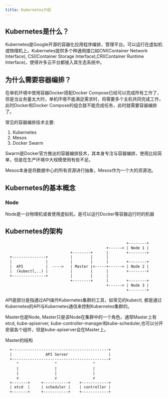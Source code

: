 ```yaml
---
title: Kubernetes介绍
---
```


## Kubernetes是什么？

Kubernetes是Google开源的容器化应用程序编排，管理平台。可以运行在虚拟机或物理机上。Kubernetes提供多个种通用接口如CNI(Container Network Interface), CSI(Container Storage Interface),CRI(Container Runtime Interface)，使得许多云平台都接入其生态系统中。

## 为什么需要容器编排？

在单机环境中使用容器Docker搭配Docker Compose已经可以完成所有工作了，但是当业务量太大时，单机环境不能满足需求时，将需要多个主机共同完成工作，此时Docker和Docker Compose的组合就不能完成任务，此时就需要容器编排了。

常见的容器编排技术主要:

1. Kubernetes
2. Mesos
3. Docker Swarm

Swarm是Docker官方推出的容器编排技术，其本身专注与容器编排，使用比较简单，但是在生产环境中大规模使用有些不足。

Mesos本身是将数据中心的所有资源进行抽象，Mesos作为一个大的资源池。

## Kubernetes的基本概念

### Node

Node是一台物理机或者使用虚拟机，是可以运行Docker等容器运行时的机器

## Kubernetes的架构

```txt
                                                      +--------+
                                             +------> | Node 1 |
                             +--------+      |        +--------+
  +---------------+          |        |      |
  |               |          |        |      |        +--------+
  |  API          |  ---->   | Master |<-----+------> | Node 2 |
  |  (kubectl,..) |          |        |      |        +--------+
  +---------------+          |        |      |
                             +--------+      |        +--------+
                                             +------> | Node 3 |
                                                      +--------+

```

API是部分是指通过API操作Kubernetes集群的工具，如常见的kubectl, 都是通过Kubernetes的API与Kubernetes通信来控制Kubernetes集群的。

Master也是Node, Master只是该Node在集群中的一个角色，通常Master上有etcd, kube-apiserver, kube-controller-manager和kube-scheduler,也可以分开安装各个组件，但是kube-apiserver会在Master上。

Master的结构

```txt
  +-------------------------------------------+
  |               API Server                  |
  +-------------------------------------------+
     ^                ^                ^
     |                |                |
     |                |                |
     v                v                v
  +-------+     +-----------+    +------------+
  | etcd  |     | scheduler |    | controller |
  +-------+     +-----------+    +------------+
```
